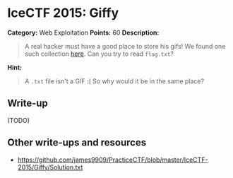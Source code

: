 # IceCTF 2015: Giffy

**Category:** Web Exploitation
**Points:** 60
**Description:** 

> A real hacker must have a good place to store his gifs! We found one such collection <a target='_blank' href='http://web2015.icec.tf/giffy/'>here</a>. Can you try to read <code>flag.txt</code>?

**Hint:**

> A <code>.txt</code> file isn't a GIF :( So why would it be in the same place?

## Write-up

(TODO)

## Other write-ups and resources

* <https://github.com/james9909/PracticeCTF/blob/master/IceCTF-2015/Giffy/Solution.txt>
